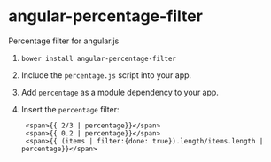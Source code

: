 angular-percentage-filter
============================

Percentage filter for angular.js

1. `bower install angular-percentage-filter`
2. Include the `percentage.js` script into your app.
3. Add `percentage` as a module dependency to your app.
4. Insert the `percentage` filter:
    
        <span>{{ 2/3 | percentage}}</span>
        <span>{{ 0.2 | percentage}}</span>
        <span>{{ (items | filter:{done: true}).length/items.length | percentage}}</span>

